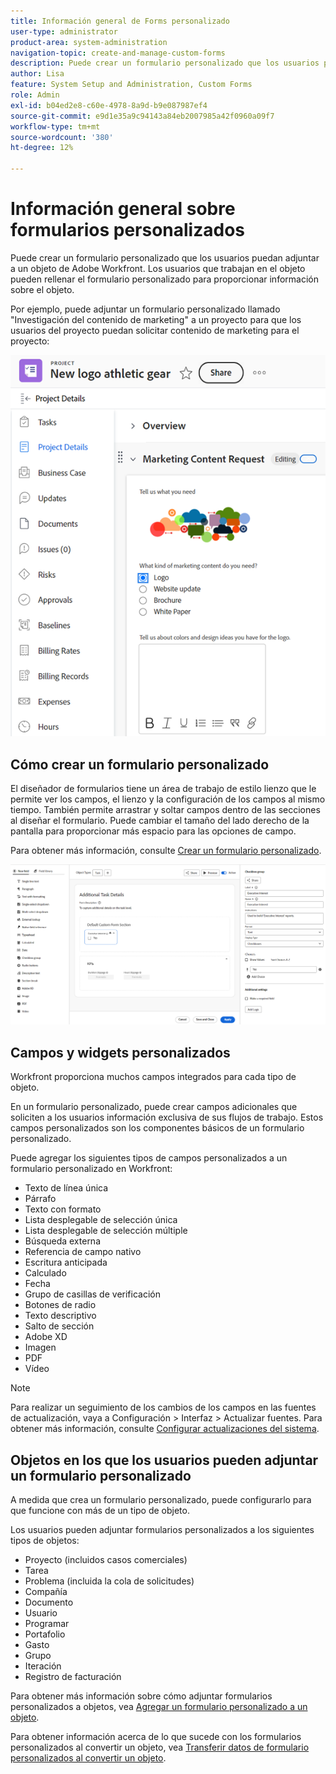 ```yaml
---
title: Información general de Forms personalizado
user-type: administrator
product-area: system-administration
navigation-topic: create-and-manage-custom-forms
description: Puede crear un formulario personalizado que los usuarios puedan adjuntar a un objeto de Adobe Workfront. Los usuarios que trabajan en el objeto pueden rellenar el formulario personalizado para proporcionar información sobre el objeto.
author: Lisa
feature: System Setup and Administration, Custom Forms
role: Admin
exl-id: b04ed2e8-c60e-4978-8a9d-b9e087987ef4
source-git-commit: e9d1e35a9c94143a84eb2007985a42f0960a09f7
workflow-type: tm+mt
source-wordcount: '380'
ht-degree: 12%

---
```


# Información general sobre formularios personalizados

<!--Audited: 12/2023-->

Puede crear un formulario personalizado que los usuarios puedan adjuntar a un objeto de Adobe Workfront. Los usuarios que trabajan en el objeto pueden rellenar el formulario personalizado para proporcionar información sobre el objeto.

Por ejemplo, puede adjuntar un formulario personalizado llamado &quot;Investigación del contenido de marketing&quot; a un proyecto para que los usuarios del proyecto puedan solicitar contenido de marketing para el proyecto:

![](assets/see-image-details-page.png)

## Cómo crear un formulario personalizado

El diseñador de formularios tiene un área de trabajo de estilo lienzo que le permite ver los campos, el lienzo y la configuración de los campos al mismo tiempo. También permite arrastrar y soltar campos dentro de las secciones al diseñar el formulario. Puede cambiar el tamaño del lado derecho de la pantalla para proporcionar más espacio para las opciones de campo.

Para obtener más información, consulte [Crear un formulario personalizado](/help/quicksilver/administration-and-setup/customize-workfront/create-manage-custom-forms/form-designer/design-a-form/design-a-form.md).

![Diseñador de formularios de ejemplo](assets/form-designer-example.png)

## Campos y widgets personalizados

Workfront proporciona muchos campos integrados para cada tipo de objeto.

En un formulario personalizado, puede crear campos adicionales que soliciten a los usuarios información exclusiva de sus flujos de trabajo. Estos campos personalizados son los componentes básicos de un formulario personalizado.

Puede agregar los siguientes tipos de campos personalizados a un formulario personalizado en Workfront:

* Texto de línea única
* Párrafo
* Texto con formato
* Lista desplegable de selección única
* Lista desplegable de selección múltiple
* Búsqueda externa
* Referencia de campo nativo
* Escritura anticipada
* Calculado
* Fecha
* Grupo de casillas de verificación
* Botones de radio
* Texto descriptivo
* Salto de sección
* Adobe XD
* Imagen
* PDF
* Vídeo

>[!NOTE]
>
>Para realizar un seguimiento de los cambios de los campos en las fuentes de actualización, vaya a Configuración > Interfaz > Actualizar fuentes. Para obtener más información, consulte [Configurar actualizaciones del sistema](/help/quicksilver/administration-and-setup/set-up-workfront/system-tracked-update-feeds/configure-system-updates.md).

## Objetos en los que los usuarios pueden adjuntar un formulario personalizado

A medida que crea un formulario personalizado, puede configurarlo para que funcione con más de un tipo de objeto.

Los usuarios pueden adjuntar formularios personalizados a los siguientes tipos de objetos:

* Proyecto (incluidos casos comerciales)
* Tarea
* Problema (incluida la cola de solicitudes)
* Compañía
* Documento
* Usuario
* Programar
* Portafolio
* Gasto
* Grupo
* Iteración
* Registro de facturación

Para obtener más información sobre cómo adjuntar formularios personalizados a objetos, vea [Agregar un formulario personalizado a un objeto](../../../workfront-basics/work-with-custom-forms/add-a-custom-form-to-an-object.md).

Para obtener información acerca de lo que sucede con los formularios personalizados al convertir un objeto, vea [Transferir datos de formulario personalizados al convertir un objeto](/help/quicksilver/administration-and-setup/customize-workfront/create-manage-custom-forms/transfer-custom-form-data-larger-item.md).


